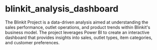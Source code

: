 # blinkit_analysis_dashboard
The Blinkit Project is a data-driven analysis aimed at understanding the sales performance, outlet operations, and product trends within Blinkit's business model. The project leverages Power BI to create an interactive dashboard that provides insights into sales, outlet types, item categories, and customer preferences.
